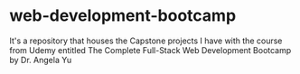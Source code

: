 # web-development-bootcamp
It's a repository that houses the Capstone projects I have with the course from Udemy entitled The Complete Full-Stack Web Development Bootcamp by Dr. Angela Yu
